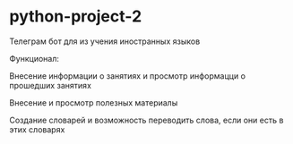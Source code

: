 # python-project-2
Телеграм бот для из учения иностранных языков

Функционал:

Внесение информации о занятиях и просмотр информацци о прошедших занятиях

Внесение и просмотр полезных материалы

Создание словарей и возможность переводить слова, если они есть в этих словарях
